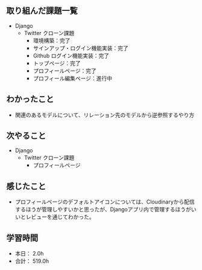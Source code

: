 ## 取り組んだ課題一覧

- Django
  - Twitter クローン課題
    - 環境構築：完了
    - サインアップ・ログイン機能実装：完了
    - Github ログイン機能実装：完了
    - トップページ：完了
    - プロフィールページ：完了
    - プロフィール編集ページ：進行中

## わかったこと

- 関連のあるモデルについて、リレーション先のモデルから逆参照するやり方

## 次やること

- Django
  - Twitter クローン課題
    - プロフィールページ

## 感じたこと

- プロフィールページのデフォルトアイコンについては、Cloudinaryから配信するほうが管理しやすいかと思ったが、Djangoアプリ内で管理するほうがいいとレビューを通じてわかった。


## 学習時間

- 本日： 2.0h
- 合計： 519.0h

